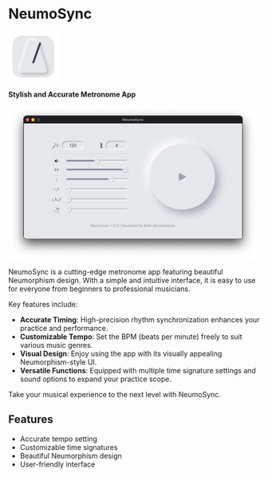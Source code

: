 # NeumoSync

<img src="./icon.png" width="100px">

**Stylish and Accurate Metronome App**

<img src="./screenshot.png" width="500px">

NeumoSync is a cutting-edge metronome app featuring beautiful Neumorphism design. With a simple and intuitive interface, it is easy to use for everyone from beginners to professional musicians.

Key features include:

- **Accurate Timing**: High-precision rhythm synchronization enhances your practice and performance.
- **Customizable Tempo**: Set the BPM (beats per minute) freely to suit various music genres.
- **Visual Design**: Enjoy using the app with its visually appealing Neumorphism-style UI.
- **Versatile Functions**: Equipped with multiple time signature settings and sound options to expand your practice scope.

Take your musical experience to the next level with NeumoSync.

## Features

- Accurate tempo setting
- Customizable time signatures
- Beautiful Neumorphism design
- User-friendly interface
